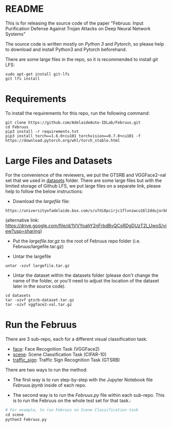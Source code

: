 # README 

This is for releasing the source code of the paper "Februus: Input Purification Defense Against Trojan Attacks on Deep Neural Network Systems" 

The source code is written mostly on *Python 3* and *Pytorch*, so please help to download and install Python3 and Pytorch beforehand.


There are some large files in the repo, so it is recommended to install git LFS: 
```
sudo apt-get install git-lfs
git lfs install
```

# Requirements

To install the requirements for this repo, run the following command: 
```
git clone https://github.com/AdelaideAuto-IDLab/Februus.git
cd Februus
pip3 install -r requirements.txt
pip3 install torch==1.6.0+cu101 torchvision==0.7.0+cu101 -f https://download.pytorch.org/whl/torch_stable.html
```


# Large Files and Datasets

For the convenience of the reviewers, we put the GTSRB and VGGFace2-val set that we used in [datasets](./datasets) folder. 
There are some large files but with the limited storage of Github LFS, we put large files on a separate link, please help to follow the below instructions: 


- Download the *largefile* file: 

```
https://universityofadelaide.box.com/s/u7di8pcirjc1flvnzwcu16l2ddujorb8
```
  (alternative link: https://drive.google.com/file/d/1VVYoahY2nFrbdBvQCsRDgDUzT2l_UwoS/view?usp=sharing)
- Put the *largefile.tar.gz* to the root of Februus repo folder (i.e. Februus/largefile.tar.gz)

- Untar the largefile
```
untar -xzvf largefile.tar.gz
```
- Untar the dataset within the datasets folder (please don't change the name of the folder, or you'll need to adjust the location of the dataset later in the source code).
```
cd datasets
tar -xzvf gtsrb-dataset.tar.gz
tar -xzvf vggface2-val.tar.gz
```

# Run the Februus

There are 3 sub-repo, each for a different visual classification task:
- [face](./face): Face Recognition Task (VGGFace2)
- [scene](./scene): Scene Classification Task (CIFAR-10)
- [traffic_sign](./traffic_sign): Traffic Sign Recognition Task (GTSRB)

There are two ways to run the method:

- The first way is to run step-by-step with the Jupyter Notebook file *Februus.ipynb* inside of each repo. 


- The second way is to run the *Februus.py* file within each sub-repo. This is to run the Februus on the whole test set for that task.: 

```python
# For example, to run Februus on Scene Classification task
cd scene
python3 Februus.py
```
  



